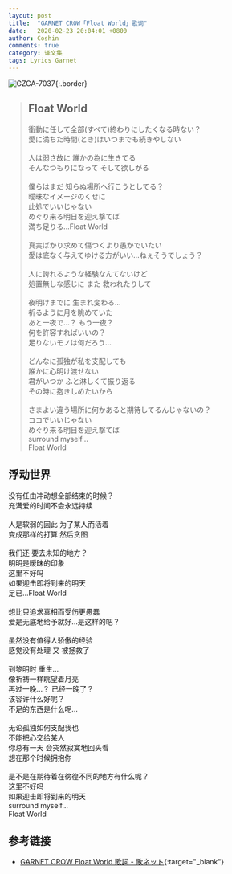 ```yaml
---
layout: post
title:  "GARNET CROW「Float World」歌词"
date:   2020-02-23 20:04:01 +0800
author: Coshin
comments: true
category: 译文集
tags: Lyrics Garnet
---
```

![GZCA-7037](https://ganekuro.github.io/images/discography/single/GZCA-7037.jpg){:.border}

<blockquote class="original">
  <h2>Float World</h2>
  <p>
    衝動に任して全部(すべて)終わりにしたくなる時ない？<br>
    愛に満ちた時間(とき)はいつまでも続きやしない<br>
    <br>
    人は弱さ故に 誰かの為に生きてる<br>
    そんなつもりになって そして欲しがる<br>
    <br
    >僕らはまだ 知らぬ場所へ行こうとしてる？<br>
    曖昧なイメージのくせに<br>
    此処でいいじゃない<br>
    めぐり来る明日を迎え撃てば<br>
    満ち足りる…Float World<br>
    <br>
    真実ばかり求めて傷つくより愚かでいたい<br>
    愛は底なく与えてゆける方がいい…ねぇそうでしょう？<br>
    <br>
    人に誇れるような経験なんてないけど<br>
    処置無しな感じに また 救われたりして<br>
    <br>
    夜明けまでに 生まれ変わる…<br>
    祈るように月を眺めていた<br>
    あと一夜で…？ もう一夜？<br>
    何を許容すればいいの？<br>
    足りないモノは何だろう…<br>
    <br>
    どんなに孤独が私を支配しても<br>
    誰かに心明け渡せない<br>
    君がいつか ふと淋しくて振り返る<br>
    その時に抱きしめたいから<br>
    <br>
    さまよい違う場所に何かあると期待してるんじゃないの？<br>
    ココでいいじゃない<br>
    めぐり来る明日を迎え撃てば<br>
    surround myself...<br>
    Float World
  </p>
</blockquote>

<div class="translation">
  <h2>浮动世界</h2>
  <p>
    没有任由冲动想全部结束的时候？<br>
    充满爱的时间不会永远持续<br>
    <br>
    人是软弱的因此 为了某人而活着<br>
    变成那样的打算 然后贪图<br>
    <br>
    我们还 要去未知的地方？<br>
    明明是暧昧的印象<br>
    这里不好吗<br>
    如果迎击即将到来的明天<br>
    足已…Float World<br>
    <br>
    想比只追求真相而受伤更愚蠢<br>
    爱是无底地给予就好…是这样的吧？<br>
    <br>
    虽然没有值得人骄傲的经验<br>
    感觉没有处理 又 被拯救了<br>
    <br>
    到黎明时 重生…<br>
    像祈祷一样眺望着月亮<br>
    再过一晚…？ 已经一晚了？<br>
    该容许什么好呢？<br>
    不足的东西是什么呢…<br>
    <br>
    无论孤独如何支配我也<br>
    不能把心交给某人<br>
    你总有一天 会突然寂寞地回头看<br>
    想在那个时候拥抱你<br>
    <br>
    是不是在期待着在徬徨不同的地方有什么呢？<br>
    这里不好吗<br>
    如果迎击即将到来的明天<br>
    surround myself...<br>
    Float World
  </p>
</div>

## 参考链接

* [GARNET CROW Float World 歌詞 - 歌ネット](https://www.uta-net.com/song/59991/){:target="_blank"}
